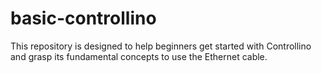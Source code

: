 # basic-controllino
This repository is designed to help beginners get started with Controllino and grasp its fundamental concepts to use the Ethernet cable.

